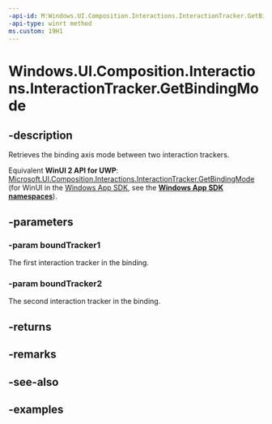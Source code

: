 ```yaml
---
-api-id: M:Windows.UI.Composition.Interactions.InteractionTracker.GetBindingMode(Windows.UI.Composition.Interactions.InteractionTracker,Windows.UI.Composition.Interactions.InteractionTracker)
-api-type: winrt method
ms.custom: 19H1
---
```


<!-- Method syntax.
public InteractionBindingAxisModes InteractionTracker.GetBindingMode(InteractionTracker boundTracker1, InteractionTracker boundTracker2)
-->

# Windows.UI.Composition.Interactions.InteractionTracker.GetBindingMode

## -description

Retrieves the binding axis mode between two interaction trackers.

Equivalent **WinUI 2 API for UWP**: [Microsoft.UI.Composition.Interactions.InteractionTracker.GetBindingMode](/windows/winui/api/microsoft.ui.composition.interactions.interactiontracker.getbindingmode) (for WinUI in the [Windows App SDK](/windows/apps/windows-app-sdk/), see the **[Windows App SDK namespaces](/windows/windows-app-sdk/api/winrt/)**).

## -parameters
### -param boundTracker1

The first interaction tracker in the binding.

### -param boundTracker2

The second interaction tracker in the binding.

## -returns

## -remarks

## -see-also

## -examples

